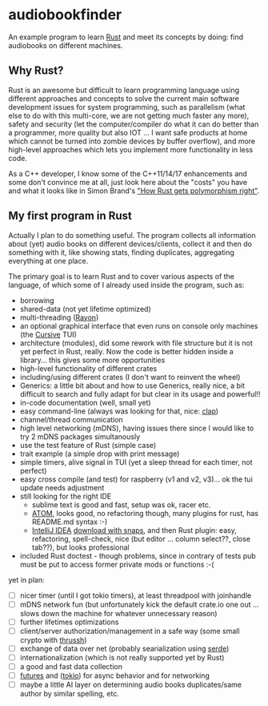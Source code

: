 # audiobookfinder
An example program to learn [Rust](https://www.rust-lang.org/) and meet its concepts by doing: find audiobooks on different machines.
## Why Rust?
Rust is an awesome but difficult to learn programming language using different approaches and concepts to solve the current main software development issues for system programming, such as parallelism (what else to do with this multi-core, we are not getting much faster any more), safety and security (let the computer/compiler do what it can do better than a programmer, more quality but also IOT ... I want safe products at home which cannot be turned into zombie devices by buffer overflow), and more high-level approaches which lets you implement more functionality in less code.

As a C++ developer, I know some of the C++11/14/17 enhancements and some don't convince me at all, just look here about the "costs" you have and what it looks like in Simon Brand's ["How Rust gets polymorphism right"](https://www.youtube.com/watch?v=VSlBhAOLtFA).

## My first program in Rust
Actually I plan to do something useful. The program collects all information about (yet) audio books on different devices/clients, collect it and then do something with it, like showing stats, finding duplicates, aggregating everything at one place.

The primary goal is to learn Rust and to cover various aspects of the language, of which some of I already used inside the program, such as:
* borrowing
* shared-data (not yet lifetime optimized)
* multi-threading ([Rayon](https://github.com/rayon-rs/rayon))
* an optional graphical interface that even runs on console only machines (the [Cursive](https://github.com/gyscos/Cursive) TUI)
* architecture (modules), did some rework with file structure but it is not yet perfect in Rust, really. Now the code is better hidden inside a library... this gives some more opportunities
* high-level functionality of different crates
* including/using different crates (I don't want to reinvent the wheel)
* Generics: a little bit about and how to use Generics, really nice, a bit difficult to search and fully adapt for but clear in its usage and powerful!!
* in-code documentation (well, small yet)
* easy command-line (always was looking for that, nice: [clap](https://github.com/kbknapp/clap-rs))
* channel/thread communication
* high level networking (mDNS), having issues there since I would like to try 2 mDNS packages simultanously
* use the test feature of Rust (simple case)
* trait example (a simple drop with print message)
* simple timers, alive signal in TUI (yet a sleep thread for each timer, not perfect)
* easy cross compile (and test) for raspberry (v1 and v2, v3)... ok the tui update needs adjustment
* still looking for the right IDE
  * sublime text is good and fast, setup was ok, racer etc.
  * [ATOM](https://atom.io/), looks good, no refactoring though, many plugins for rust, has README.md syntax :-)
  * [IntelliJ IDEA](https://intellij-rust.github.io/install.html) [download with snaps](https://blog.jetbrains.com/idea/2017/11/install-intellij-idea-with-snaps/), and then Rust plugin: easy, refactoring, spell-check, nice (but editor ... column select??, close tab??), but looks professional
* included Rust doctest - though problems, since in contrary of tests pub must be put to access former private mods or functions :-(

yet in plan:
- [ ] nicer timer (until I got tokio timers), at least threadpool with joinhandle
- [ ] mDNS network fun (but unfortunately kick the default crate.io one out ... slows down the machine for whatever unnecessary reason)
- [ ] further lifetimes optimizations
- [ ] client/server authorization/management in a safe way (some small crypto with [thrussh](https://pijul.org/thrussh/))
- [ ] exchange of data over net (probably searialization using [serde](https://docs.serde.rs/serde/))
- [ ] internationalization (which is not really supported yet by Rust)
- [ ] a good and fast data collection
- [ ] [futures](https://tokio.rs/docs/getting-started/futures/) and ([tokio](https://tokio.rs/)) for async behavior and for networking
- [ ] maybe a little AI layer on determining audio books duplicates/same author by similar spelling, etc.
